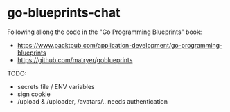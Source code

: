 # go-blueprints-chat
Following allong the code in the "Go Programming Blueprints" book:

 - https://www.packtpub.com/application-development/go-programming-blueprints
 - https://github.com/matryer/goblueprints


 TODO:
  - secrets file / ENV variables
  - sign cookie
  - /upload & /uploader, /avatars/.. needs authentication
